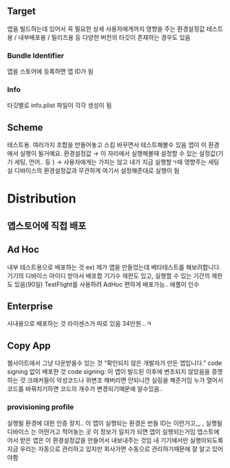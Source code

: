 ## Target

앱을 빌드하는데 있어서 꼭 필요한 상세
사용자에게까지 영향을 주는 환경설정값
테스트용 / 내부배포용 / 릴리즈용 등 다양한 버전의 타깃이 존재하는 경우도 있음 

### Bundle Identifier
앱을 스토어에 등록하면 앱 ID가 됨 

### Info
타깃별로 info.plist 파일이 각각 생성이 됨 

## Scheme

테스트용.
여러가지 조합을 만들어놓고 스킴 바꾸면서 테스트해볼수 있음 
앱이 이 환경에서 실행이 될거예요. 환경설정값
→ 이 자리에서 실행해볼때 설정할 수 있는 설정값(기기 세팅, 언어.. 등 )
→ 사용자에게는 가지는 않고 내가 지금 실행할ㄱ때 영향주는 세팅
실 디바이스의 환경설정값과 무관하게 여기서 설정해준대로 실행이 됨 

# Distribution

## 앱스토어에 직접 배포

## Ad Hoc

내부 테스트용으로 배포하는 것
ex) 제가 앱을 만들었는데 베타테스트를 해보려합니다.
기기의 디바이스 아이디 받아서 배포함 
기기수 제한도 있고, 실행할 수 있는 기간의 제한도 있음(90일)
TestFlight를 사용하려 AdHoc 편하게 배포가능.. 애플이 인수 

## Enterprise

사내용으로 배포하는 것
라이센스가 따로 있음
34만원...ㅋ 

## Copy App

웹사이트에서 그냥 다운받을수 있는 것 “확인되지 않은 개발자가 만든 앱입니다.”
code signing 없이 배포한 것
code signing: 이 앱이 빌드된 이후에 변조되지 않았음을 증명하는 것 
크래커들이 악성코드나 위변조 해버리면 안되니깐 실링을 해준거임 
누가 열어서 코드를 바꿔치기하면 코드의 개수가 변경되기때문에 알수있음.. 

### provisioning profile

실행될 환경에 대한 인증 장치..
이 앱이 실행되는 환경은 번들 ID는 이런거고,,, , 실행될 디바이스 는 어떤거고 적어놓는 곳 
이 정보가 일치가 되면 앱이 실행되는거임
앱스토에어서 받은 앱은 이 환경설정값을 만들어서 내보내주는 것임
내 기기에서만 실행이되도록 
지금 우리는 자동으로 관리하고 있지만 회사가면 수동으로 관리하기때문에
잘 알고 있어야함
